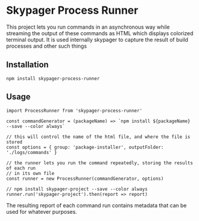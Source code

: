 # Skypager Process Runner

This project lets you run commands in an asynchronous way while streaming the output of these commands as HTML which 
displays colorized terminal output.  It is used internally skypager to capture the result of build processes and other such things

## Installation

```
npm install skypager-process-runner
```

## Usage

```
import ProcessRunner from 'skypager-process-runner'

const commandGenerator = (packageName) => `npm install ${packageName} --save --color always`

// this will control the name of the html file, and where the file is stored
const options = { group: 'package-installer', outputFolder: './logs/commands' }

// the runner lets you run the command repeatedly, storing the results of each run
// in its own file
const runner = new ProcessRunner(commandGenerator, options)

// npm install skypager-project --save --color always
runner.run('skypager-project').then(report => report)
```

The resulting report of each command run contains metadata that can be used for whatever purposes.
